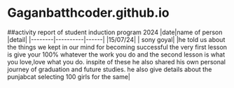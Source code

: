 # Gaganbatthcoder.github.io
##activity report of student induction program 2024
|date|name of person |detail|
|--------|----------|------|
|15/07/24|
| sony goyal|
|he told us about the things we kept in our mind for becoming successful the very first lesson is give your 100% whatever the work you do and the second lesson is what you love,love what you do. inspite of these he also shared his own personal journey of graduation and future studies. he also give details about the punjabcat selecting 100 girls for the same|
